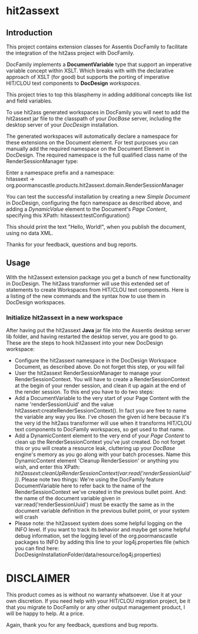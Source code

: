 # hit2assext
## Introduction
This project contains extension classes for Assentis DocFamily to
facilitate the integration of the hit2ass project with DocFamily.

DocFamily implements a **DocumentVariable** type that support an imperative
variable concept within XSLT. Which breaks with with the declarative
approach of XSLT (for good) but supports the porting of imperative HIT/CLOU
text components to **DocDesign** _workspaces_.

This project tries to top this blasphemy in adding additional concepts like
list and field variables.

To use hit2ass generated workspaces in DocFamily you will neet to add the hit2assext
jar file to the classpath of your *DocBase* server, including the desktop server
of your *DocDesign* installation.

The generated workspaces will automatically declare a namespace for these
extensions on the Document element. For test purposes you can manually add
the required namespace on the Document Element in DocDesign. The required
namespace is the full qualified class name of the RenderSessionManager type:

Enter a namespace prefix and a namespace:  
hitassext -> org.poormanscastle.products.hit2assext.domain.RenderSessionManager

You can test the successful installation by creating a new *Simple Document* in DocDesign,
configuring the fqcn namespace as described above, and adding a *DynamicValue* element
to the Document's *Page Content*, specifying this XPath:
 hitassext:testConfiguration()
 
 This should print the text "Hello, World!", when you publish the document, using no data XML.
 
 Thanks for your feedback, questions and bug reports.

## Usage
With the hit2assext extension package you get a bunch of new functionality in DocDesign.
The hit2ass transformer will use this extended set of statements to create Workspaces
from HIT/CLOU text components. Here is a listing of the new commands and the syntax how
to use them in DocDesign workspaces.

### Initialize hit2assext in a new workspace
After having put the hit2assext __Java__ jar file into the Assentis desktop server lib folder,
and having restarted the desktop server, you are good to go.  
These are the steps to hook hit2assext into your new DocDesign workspace:
* Configure the hit2assext namespace in the DocDesign Workspace Document, as described above. Do not forget this step, or you will fail
* User the hit2assext RenderSessionManager to manage your RenderSessionContext. You will have to create a RenderSessionContext at the begin of your render session, and clean it up again at the end of the render session. To this end you have to do two steps:
 * Add a DocumentVariable to the very start of your Page Content with the name 'renderSessionUuid' and the value hit2assext:createRenderSessionContext(). In fact you are free to name the variable any way you like. I've chosen the given id here because it's the very id the hit2ass transformer will use when it transforms HIT/CLOU text components to DocFamily workspaces, so get used to that name.
 * Add a DynamicContent element to the very end of your _Page Content_ to clean up the RenderSessionContext you've just created. Do not forget this or you will create a resource leak, cluttering up your _DocBase_ engine's memory as you go along with your batch processes. Name this DynamicContent element 'Cleanup RenderSession' or anything you wish, and enter this XPath: _hit2assext:cleanUpRenderSessionContext(var:read('renderSessionUuid'))_. Please note two things: We're using the DocFamily feature DocumentVariable here to refer back to the name of the RenderSessionContext we've created in the previous bullet point. And: the name of the document variable given in var:read('renderSessionUuid') must be exactly the same as in the document variable definition in the previous bullet point, or your system will crash
* Please note: the hit2assext system does some helpful logging on the INFO level. If you want to track its behavior and maybe get some helpful debug information, set the logging level of the org.poormanscastle packages to INFO by adding this line to your log4j.properties file (which you can find here: DocDesignInstallationFolder/data/resource/log4j.properties)

# DISCLAIMER
This product comes as is without no warranty whatsoever. Use it at your own discretion. If you need help with your HIT/CLOU migration project, be it that you migrate to DocFamily or any other output management product, I will be happy to help. At a price.  

Again, thank you for any feedback, questions and bug reports.
